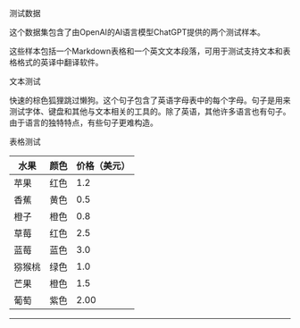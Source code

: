 测试数据



这个数据集包含了由OpenAI的AI语言模型ChatGPT提供的两个测试样本。

这些样本包括一个Markdown表格和一个英文文本段落，可用于测试支持文本和表格格式的英译中翻译软件。



文本测试



快速的棕色狐狸跳过懒狗。这个句子包含了英语字母表中的每个字母。句子是用来测试字体、键盘和其他与文本相关的工具的。除了英语，其他许多语言也有句子。由于语言的独特特点，有些句子更难构造。



表格测试

| 水果 | 颜色 | 价格（美元） |
| --- | --- | --- |
| 苹果 | 红色 | 1.2 |
| 香蕉 | 黄色 | 0.5 |
| 橙子 | 橙色 | 0.8 |
| 草莓 | 红色 | 2.5 |
| 蓝莓 | 蓝色 | 3.0 |
| 猕猴桃 | 绿色 | 1.0 |
| 芒果 | 橙色 | 1.5 |
| 葡萄 | 紫色 | 2.00 |

---

